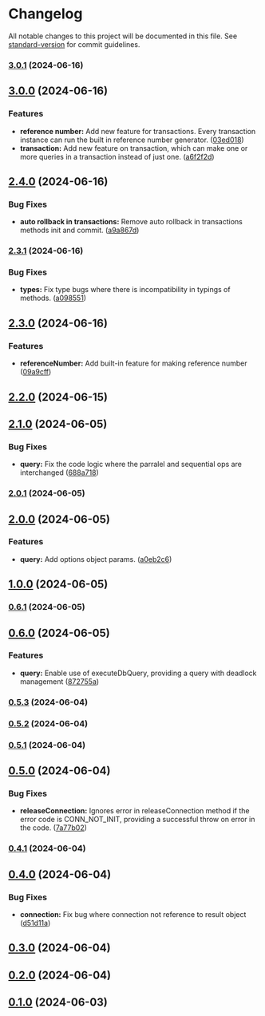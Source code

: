# Changelog

All notable changes to this project will be documented in this file. See [standard-version](https://github.com/conventional-changelog/standard-version) for commit guidelines.

### [3.0.1](https://github.com/kntgio-z/mysql-middleware/compare/v3.0.0...v3.0.1) (2024-06-16)

## [3.0.0](https://github.com/kntgio-z/mysql-middleware/compare/v2.4.0...v3.0.0) (2024-06-16)


### Features

* **reference number:** Add new feature for transactions. Every transaction instance can run the built in reference number generator. ([03ed018](https://github.com/kntgio-z/mysql-middleware/commit/03ed0181fc339a7b13b25f254530f035a0a4ff85))
* **transaction:** Add new feature on transaction, which can make one or more queries in a transaction instead of just one. ([a6f2f2d](https://github.com/kntgio-z/mysql-middleware/commit/a6f2f2d819a521e859cedee89ff8d61e56145122))

## [2.4.0](https://github.com/kntgio-z/mysql-middleware/compare/v2.3.1...v2.4.0) (2024-06-16)


### Bug Fixes

* **auto rollback in transactions:** Remove auto rollback in transactions methods init and commit. ([a9a867d](https://github.com/kntgio-z/mysql-middleware/commit/a9a867d3c491c9a780c5205821936bfbb10a3555))

### [2.3.1](https://github.com/kntgio-z/mysql-middleware/compare/v2.3.0...v2.3.1) (2024-06-16)


### Bug Fixes

* **types:** Fix type bugs where there is incompatibility in typings of methods. ([a098551](https://github.com/kntgio-z/mysql-middleware/commit/a098551eb702f8150af13bf03b2f5f4047d51d2e))

## [2.3.0](https://github.com/kntgio-z/mysql-middleware/compare/v2.2.0...v2.3.0) (2024-06-16)


### Features

* **referenceNumber:** Add built-in feature for making reference number ([09a9cff](https://github.com/kntgio-z/mysql-middleware/commit/09a9cffaf92c8addaa22251d6f29660659df43fd))

## [2.2.0](https://github.com/kntgio-z/mysql-middleware/compare/v2.1.0...v2.2.0) (2024-06-15)

## [2.1.0](https://github.com/kntgio-z/mysql-middleware/compare/v2.0.1...v2.1.0) (2024-06-05)


### Bug Fixes

* **query:** Fix the code logic where the parralel and sequential ops are interchanged ([688a718](https://github.com/kntgio-z/mysql-middleware/commit/688a718645e54bf1c7712abd366a33f945ed1a80))

### [2.0.1](https://github.com/kntgio-z/mysql-middleware/compare/v2.0.0...v2.0.1) (2024-06-05)

## [2.0.0](https://github.com/kntgio-z/mysql-middleware/compare/v1.0.0...v2.0.0) (2024-06-05)


### Features

* **query:** Add options object params. ([a0eb2c6](https://github.com/kntgio-z/mysql-middleware/commit/a0eb2c6f04c2839a7552383839bf2e0060bb2723))

## [1.0.0](https://github.com/kntgio-z/mysql-middleware/compare/v0.6.1...v1.0.0) (2024-06-05)

### [0.6.1](https://github.com/kntgio-z/mysql-middleware/compare/v0.6.0...v0.6.1) (2024-06-05)

## [0.6.0](https://github.com/kntgio-z/mysql-middleware/compare/v0.5.3...v0.6.0) (2024-06-05)


### Features

* **query:** Enable use of executeDbQuery, providing a query with deadlock management ([872755a](https://github.com/kntgio-z/mysql-middleware/commit/872755a2eba9f087e12e1b013b5c772b9693a6f3))

### [0.5.3](https://github.com/kntgio-z/mysql-middleware/compare/v0.5.2...v0.5.3) (2024-06-04)

### [0.5.2](https://github.com/kntgio-z/mysql-middleware/compare/v0.5.1...v0.5.2) (2024-06-04)

### [0.5.1](https://github.com/kntgio-z/mysql-middleware/compare/v0.5.0...v0.5.1) (2024-06-04)

## [0.5.0](https://github.com/kntgio-z/mysql-middleware/compare/v0.4.1...v0.5.0) (2024-06-04)


### Bug Fixes

* **releaseConnection:** Ignores error in releaseConnection method if the error code is CONN_NOT_INIT, providing a successful throw on error in the code. ([7a77b02](https://github.com/kntgio-z/mysql-middleware/commit/7a77b021e19e2ae8ed44e9f04f89d98493cd32cc))

### [0.4.1](https://github.com/kntgio-z/mysql-middleware/compare/v0.4.0...v0.4.1) (2024-06-04)

## [0.4.0](https://github.com/kntgio-z/mysql-middleware/compare/v0.3.0...v0.4.0) (2024-06-04)


### Bug Fixes

* **connection:** Fix bug where connection not reference to result object ([d51d11a](https://github.com/kntgio-z/mysql-middleware/commit/d51d11a10887a1532ece2c444d6d7478f930cd08))

## [0.3.0](https://github.com/kntgio-z/mysql-middleware/compare/v0.2.0...v0.3.0) (2024-06-04)

## [0.2.0](https://github.com/kntgio-z/mysql-middleware/compare/v0.1.0...v0.2.0) (2024-06-04)

## [0.1.0](https://github.com/kntgio-z/mysql-middleware/compare/v0.0.12...v0.1.0) (2024-06-03)
